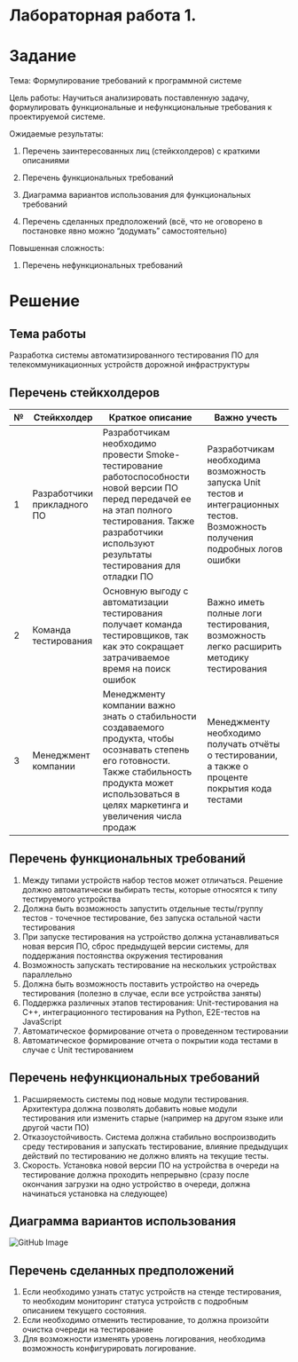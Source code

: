 
# Лабораторная работа 1.
# Задание
Тема: Формулирование требований к программной системе

Цель работы: Научиться анализировать поставленную задачу, формулировать функциональные и нефункциональные требования к проектируемой системе.

Ожидаемые результаты:

1.  Перечень заинтересованных лиц (стейкхолдеров) с краткими описаниями
    
2.  Перечень функциональных требований
    
3.  Диаграмма вариантов использования для функциональных требований
    
4.  Перечень сделанных предположений (всё, что не оговорено в постановке явно можно “додумать” самостоятельно)
    
Повышенная сложность:

1.  Перечень нефункциональных требований

# Решение
## Тема работы
Разработка системы автоматизированного тестирования ПО для телекоммуникационных устройств дорожной инфраструктуры
## Перечень стейкхолдеров
| № | Стейкхолдер | Краткое описание | Важно учесть |
|--|--|--|--|
|1|Разработчики прикладного ПО| Разработчикам необходимо провести Smoke-тестирование работоспособности новой версии ПО перед передачей ее на этап полного тестирования. Также разработчики используют результаты тестирования для отладки ПО| Разработчикам необходима возможность запуска Unit тестов и интеграционных тестов. Возможность получения подробных логов ошибки|
|2|Команда тестирования|Основную выгоду с автоматизации тестирования получает команда тестировщиков, так как это сокращает затрачиваемое время на поиск ошибок|Важно иметь полные логи тестирования, возможность легко расширить методику тестирования|
|3|Менеджмент компании|Менеджменту компании важно знать о стабильности создаваемого продукта, чтобы осознавать степень его готовности. Также стабильность продукта может использоваться в целях маркетинга и увеличения числа продаж|Менеджменту необходимо получать отчёты о тестировании, а также о проценте покрытия кода тестами

## Перечень функциональных требований
1. Между типами устройств набор тестов может отличаться. Решение должно автоматически выбирать тесты, которые относятся к типу тестируемого устройства
2. Должна быть возможность запустить отдельные тесты/группу тестов - точечное тестирование, без запуска остальной части тестирования
3. При запуске тестирования на устройство должна устанавливаться новая версия ПО, сброс предыдущей версии системы, для поддержания постоянства окружения тестирования
4. Возможность запускать тестирование на нескольких устройствах параллельно
5. Должна быть возможность поставить устройство на очередь тестирования (полезно в случае, если все устройства заняты)
6. Поддержка различных этапов тестирования: Unit-тестирования на C++, интеграционного тестирования на Python, E2E-тестов на JavaScript
7. Автоматическое формирование отчета о проведенном тестировании
8. Автоматическое формирование отчета о покрытии кода тестами в случае с Unit тестированием
## Перечень нефункциональных требований
1. Расширяемость системы под новые модули тестирования. Архитектура должна позволять добавить новые модули тестирования или изменить старые (например на другом языке или другой части ПО)
2. Отказоустойчивость. Система должна стабильно воспроизводить среду тестирования и запускать тестирование, влияние предыдущих действий по тестированию не должно влиять на текущие тесты.
3. Скорость. Установка новой версии ПО на устройства в очереди на тестирование должна проходить непрерывно (сразу после окончания загрузки на одно устройство в очереди, должна начинаться установка на следующее)
## Диаграмма вариантов использования
![GitHub Image](use_diagram.jpg)
## Перечень сделанных предположений
1. Если необходимо узнать статус устройств на стенде тестирования, то необходим мониторинг статуса устройств с подробным описанием текущего состояния.
2. Если необходимо отменить тестирование, то должна произойти очистка очереди на тестирование
3. Для возможности изменять уровень логирования, необходима возможность конфигурировать логирование.